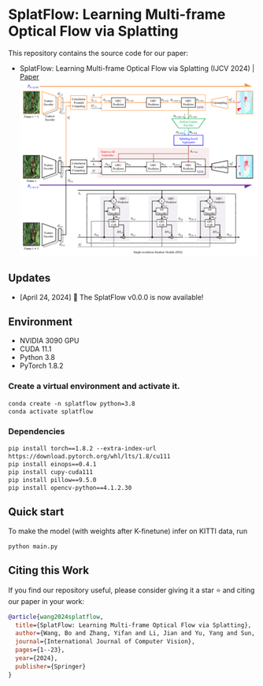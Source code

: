 # SplatFlow: Learning Multi-frame Optical Flow via Splatting
This repository contains the source code for our paper:
- SplatFlow: Learning Multi-frame Optical Flow via Splatting (IJCV 2024) | [Paper](https://arxiv.org/pdf/2306.08887.pdf)
  <img src="./asset/overview_24_0127.png" width="800"/>

## Updates
- [April 24, 2024] 📣 The SplatFlow v0.0.0 is now available!

## Environment
* NVIDIA 3090 GPU
* CUDA 11.1
* Python 3.8
* PyTorch 1.8.2

### Create a virtual environment and activate it.
```
conda create -n splatflow python=3.8
conda activate splatflow
```

### Dependencies
```
pip install torch==1.8.2 --extra-index-url https://download.pytorch.org/whl/lts/1.8/cu111
pip install einops==0.4.1
pip install cupy-cuda111
pip install pillow==9.5.0
pip install opencv-python==4.1.2.30
```

## Quick start
To make the model (with weights after K-finetune) infer on KITTI data, run
```Shell
python main.py
```

## Citing this Work

If you find our repository useful, please consider giving it a star ⭐ and citing our paper in your work:

```bibtex
@article{wang2024splatflow,
  title={SplatFlow: Learning Multi-frame Optical Flow via Splatting},
  author={Wang, Bo and Zhang, Yifan and Li, Jian and Yu, Yang and Sun, Zhenping and Liu, Li and Hu, Dewen},
  journal={International Journal of Computer Vision},
  pages={1--23},
  year={2024},
  publisher={Springer}
}
```
